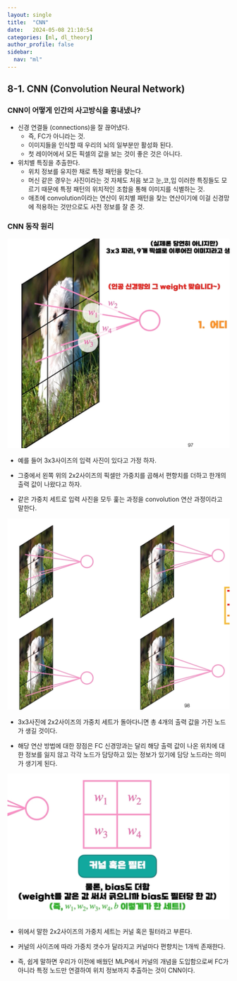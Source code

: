 ```yaml
---
layout: single
title:  "CNN"
date:   2024-05-08 21:10:54 
categories: [ml, dl_theory]
author_profile: false
sidebar:
  nav: "ml"
---
```


## 8-1. CNN (Convolution Neural Network)

### CNN이 어떻게 인간의 사고방식을 흉내냈나?

- 신경 연결들 (connections)을 잘 끊어냈다.
    - 즉, FC가 아니라는 것.
    - 이미지들을 인식할 때 우리의 뇌의 일부분만 활성화 된다.
    - 첫 레이어에서 모든 픽셀의 값을 보는 것이 좋은 것은 아니다.
- 위치별 특징을 추출한다.
    - 위치 정보를 유지한 채로 특정 패턴을 찾는다.
    - 머신 같은 경우는 사진이라는 것 자체도 처음 보고 눈,코,입 이러한 특징들도 모르기 때문에 특정 패턴의 위치적인 조합을 통해 이미지를 식별하는 것.
    - 애초에 convolution이라는 연산이 위치별 패턴을 찾는 연산이기에 이걸 신경망에 적용하는 것만으로도 사전 정보를 잘 준 것.

### CNN 동작 원리

![image 12.png](/assets/images/dl-theory/image%2012.png)

- 예를 들어 3x3사이즈의 입력 사진이 있다고 가정 하자.

- 그중에서 왼쪽 위의 2x2사이즈의 픽셀만 가중치를 곱해서 편향치를 더하고 한개의 출력 값이 나왔다고 하자.

- 같은 가중치 세트로 입력 사진을 모두 훑는 과정을 convolution 연산 과정이라고 말한다.

![image.png](/assets/images/dl-theory/image%201%2010.png)

- 3x3사진에 2x2사이즈의 가중치 세트가 돌아다니면 총 4개의 출력 값을 가진 노드가 생길 것이다.

- 해당 연산 방법에 대한 장점은 FC 신경망과는 달리 해당 출력 값이 나온 위치에 대한 정보를 잃지 않고 각각 노드가 담당하고 있는 정보가 있기에 담당 노드라는 의미가 생기게 된다.

![image.png](/assets/images/dl-theory/image%202%206.png)

- 위에서 말한 2x2사이즈의 가중치 세트는 커널 혹은 필터라고 부른다.

- 커널의 사이즈에 따라 가중치 갯수가 달라지고 커널마다 편향치는 1개씩 존재한다.

- 즉, 쉽게 말하면 우리가 이전에 배웠던 MLP에서 커널의 개념을 도입함으로써 FC가 아니라 특정 노드만 연결하여 위치 정보까지 추출하는 것이 CNN이다.